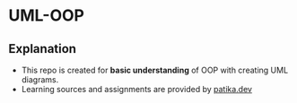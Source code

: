 # UML-OOP
## Explanation
* This repo is created for **basic understanding** of OOP with creating UML diagrams.
* Learning sources and assignments are provided by [patika.dev](https://www.patika.dev/tr)
